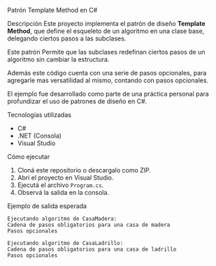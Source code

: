 Patrón Template Method en C#

Descripción
Este proyecto implementa el patrón de diseño **Template Method**, que define el esqueleto de un algoritmo en una clase base, delegando ciertos pasos a las subclases.

Este patrón Permite que las subclases redefinan ciertos pasos de un algoritmo sin cambiar la estructura.

Además este código cuenta con una serie de pasos opcionales, para agregarle mas versatilidad al mismo, contando con pasos opcionales.

El ejemplo fue desarrollado como parte de una práctica personal para profundizar el uso de patrones de diseño en C#.

Tecnologías utilizadas
- C#
- .NET (Consola)
- Visual Studio

Cómo ejecutar
1. Cloná este repositorio o descargalo como ZIP.
2. Abrí el proyecto en Visual Studio.
3. Ejecutá el archivo `Program.cs`.
4. Observá la salida en la consola.

Ejemplo de salida esperada
```plaintext
Ejecutando algoritmo de CasaMadera:
Cadena de pasos obligatorios para una casa de madera
Pasos opcionales

Ejecutando algoritmo de CasaLadrillo:
Cadena de pasos obligatorios para una casa de ladrillo
Pasos opcionales
